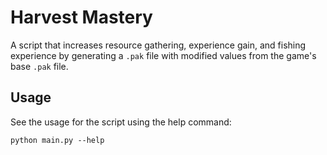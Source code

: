 # Harvest Mastery

A script that increases resource gathering, experience gain, and fishing experience by generating a `.pak` file with modified values from the game's base `.pak` file.

## Usage
See the usage for the script using the help command:
```console
python main.py --help
```
